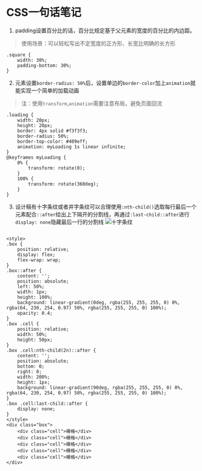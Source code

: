 # CSS一句话笔记

1. padding设置百分比的话，百分比规定基于父元素的宽度的百分比的内边距。
> 使用场景：可以轻松写出不定宽度的正方形、长宽比明确的长方形
```
.square {
    width: 30%;
    padding-bottom: 30%;
} 
```

2. 元素设置`border-radius: 50%`后，设置单边的`border-color`加上`animation`就能实现一个简单的加载动画
> 注：使用`transform`,`animation`需要注意布局，避免页面回流
```
.loading {
    width: 20px;
    height: 20px;
    border: 4px solid #f3f3f3;
    border-radius: 50%;
    border-top-color: #409eff;
    animation: myLoading 1s linear infinite;
}
@keyframes myLoading {
    0% {
        transform: rotate(0);
    }
    100% {
        transform: rotate(360deg);
    }
}
```

3. 设计稿有十字条纹或者井字条纹可以合理使用`:nth-child()`选取每行最后一个元素配合`::after`绘出上下隔开的分割线，再通过`:last-child::after`进行`display: none`隐藏最后一行的分割线
![十字条纹](https://s3.ax1x.com/2020/12/28/rTgMEq.png)
```

<style>
.box {
    position: relative;
    display: flex;
    flex-wrap: wrap;
}
.box::after {
    content: '';
    position: absolute;
    left: 50%;
    width: 1px;
    height: 100%;
    background: linear-gradient(0deg, rgba(255, 255, 255, 0) 0%, rgba(64, 230, 254, 0.97) 50%, rgba(255, 255, 255, 0) 100%);
    opacity: 0.4;
}
.box .cell {
    position: relative;
    width: 50%;
    height: 50px;
}
.box .cell:nth-child(2n)::after {
    content: '';
    position: absolute;
    bottom: 0;
    right: 0;
    width: 200%;
    height: 1px;
    background: linear-gradient(90deg, rgba(255, 255, 255, 0) 0%, rgba(64, 230, 254, 0.97) 50%, rgba(255, 255, 255, 0) 100%);
}
.box .cell:last-child::after {
    display: none;
}
</style>
<div class="box">
    <div class="cell">栅格</div>
    <div class="cell">栅格</div>
    <div class="cell">栅格</div>
    <div class="cell">栅格</div>
    <div class="cell">栅格</div>
</div>
```